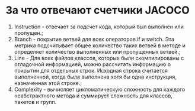# За что отвечают счетчики JACOCO #
1. Instruction - отвечает за подсчет кода, который был выполнен или пропущен.;
2. Branch - покрытие ветвей для всех операторов if и switch. Эта метрика подсчитывает общее количество таких ветвей в методе и определяет количество выполненных или пропущенных ветвей.;
3. Line - Для всех файлов классов, которые были скомпилированы с отладочной информацией, можно рассчитать информацию о покрытии для отдельных строк. Исходная строка считается выполненной, когда была выполнена хотя бы одна инструкция, назначенная этой строке.;
4. Complexity - вычисляет цикломатическую сложность для каждого неабстрактного метода и суммирует сложность для классов, пакетов и групп.